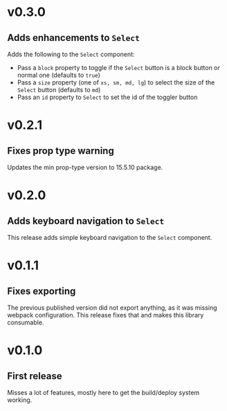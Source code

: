 # v0.3.0
## Adds enhancements to `Select`

Adds the following to the `Select` component:

* Pass a `block` property to toggle if the `Select` button is a block button or normal one (defaults to `true`)
* Pass a `size` property (one of `xs, sm, md, lg`) to select the size of the `Select` button (defaults to `md`)
* Pass an `id` property to `Select` to set the id of the toggler button

<!-- -->

# v0.2.1
## Fixes prop type warning

Updates the min prop-type version to 15.5.10 package.

<!-- -->

# v0.2.0
## Adds keyboard navigation to `Select`

This release adds simple keyboard navigation to the `Select` component.

<!-- -->

# v0.1.1
## Fixes exporting

The previous published version did not export anything, as it was missing webpack configuration. This release fixes that and makes this library consumable.

<!-- -->

# v0.1.0
## First release

Misses a lot of features, mostly here to get the build/deploy system working.
